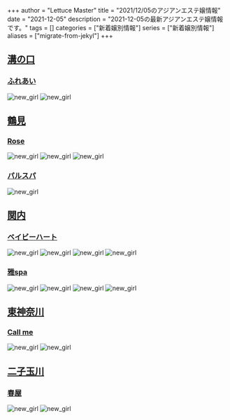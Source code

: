 +++
author = "Lettuce Master"
title = "2021/12/05のアジアンエステ嬢情報"
date = "2021-12-05"
description = "2021-12-05の最新アジアンエステ嬢情報です。"
tags = []
categories = ["新着嬢別情報"]
series = ["新着嬢別情報"]
aliases = ["migrate-from-jekyl"]
+++
## [溝の口](/post/mizonoguchi)
### [ふれあい](http://fureai.xyz.mn/)
![new_girl](https://i.imgur.com/6YCyTDc.jpeg)
![new_girl](https://i.imgur.com/AiDLz79.jpeg)
## [鶴見](/post/tsurumi)
### [Rose](http://raindays.xyz/)
![new_girl](https://i.imgur.com/Y5IrgLm.jpeg)
![new_girl](https://i.imgur.com/Jo7qKDm.jpeg)
![new_girl](https://i.imgur.com/T5mqM3R.jpeg)
### [パルスパ](https://www.pal-spa.com/)
![new_girl](https://www.pal-spa.com/img/camp/camp_20211205xmas.jpg)
## [関内](/post/kannai)
### [ベイビーハート](http://babyheart.info/)
![new_girl](https://i.imgur.com/4PxWfYQ.jpeg)
![new_girl](https://i.imgur.com/ciy9iyR.jpeg)
![new_girl](https://i.imgur.com/9jrP2t1.jpeg)
![new_girl](https://i.imgur.com/FAR87sY.jpeg)
### [雅spa](https://babyheart.info/)
![new_girl](https://babyheart.info/staffPhoto/b20211205112615.jpg)
![new_girl](https://babyheart.info/staffPhoto/b20211205112939.jpg)
![new_girl](https://babyheart.info/staffPhoto/b20211205113156.jpg)
![new_girl](https://babyheart.info/staffPhoto/s20211205112615.jpg)
## [東神奈川](/post/higashikanagawa)
### [Call me](https://callme.iest.info/)
![new_girl](https://callme.iest.info/photos/sites/65/2021/12/2021120403342255.jpg)
![new_girl](https://callme.iest.info/photos/sites/65/2021/12/2021120403342255.jpg_300X450.jpg)
## [二子玉川](/post/futakotamagawa)
### [春屋](https://haruya.xyz.mn/)
![new_girl](https://haruya.xyz.mn/photos/sites/59/2021/12/2021120501183536.jpg)
![new_girl](https://haruya.xyz.mn/photos/sites/59/2021/12/2021120501183536.jpg_300X450.jpg)
